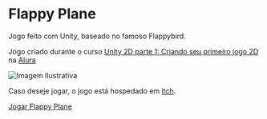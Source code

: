 # Flappy Plane
Jogo feito com Unity, baseado no famoso Flappybird.

Jogo criado durante o curso [Unity 2D parte 1: Criando seu primeiro jogo 2D](https://www.alura.com.br/curso-online-flappybirdunity1) na [Alura](https://www.alura.com.br/)

![Imagem Ilustrativa](http://res.cloudinary.com/mahenrique94/image/upload/v1525830462/Screen_Shot_2018-05-08_at_22.36.28_p21et2.png)

Caso deseje jogar, o jogo está hospedado em [itch](https://mahenrique94.itch.io/flapplyplane).

[Jogar Flappy Plane](https://mahenrique94.itch.io/flapplyplane)
